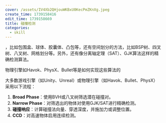 ```yaml
---
cover: /assets/IV4Xb2QHjouWKBxU0KecPmZKnXg.jpeg
create_time: 1739158416
edit_time: 1739158669
title: 碰撞检测
categories:
  - skill
---
```



，比如包围盒、球体、胶囊体、凸包等，还有空间划分的方法，比如BSP树、四叉树、八叉树、网格划分等。另外，还有像分离轴定理（SAT）、GJK算法这样的精确检测算法。

物理引擎如Havok、PhysX、Bullet等是如何实现这些算法的 

大多数游戏引擎（如Unity、Unreal）或物理引擎（如Havok、Bullet、PhysX）采用以下流程：

1.  **Broad Phase**：使用BVH或八叉树筛选潜在碰撞对。
2.  **Narrow Phase**：对筛选出的物体对使用GJK/SAT进行精确检测。
3.  **碰撞响应**：计算碰撞法向量、穿透深度，并施加力或调整位置。
4.  **CCD**：对高速物体启用连续检测。

